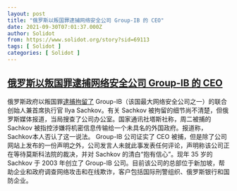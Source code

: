 ```yaml
---
layout: post
title: "俄罗斯以叛国罪逮捕网络安全公司 Group-IB 的 CEO"
date: 2021-09-30T07:01:37.000Z
author: Solidot
from: https://www.solidot.org/story?sid=69113
tags: [ Solidot ]
categories: [ Solidot ]
---
```

<!--1632985297000-->
[俄罗斯以叛国罪逮捕网络安全公司 Group-IB 的 CEO](https://www.solidot.org/story?sid=69113)
------

<div>
俄罗斯政府以叛国罪<a href="https://techcrunch.com/2021/09/29/russian-authorities-arrest-cybersecurity-giant-group-ibs-ceo-on-treason-charges/">逮捕拘留了</a> Group-IB（该国最大网络安全公司之一）的联合创始人兼首席执行官 Ilya Sachkov。有关 Sachkov 被拘留的细节尚不清楚，但俄罗斯媒体报道，当局搜查了公司办公室。国家通讯社塔斯社称，周二被捕的 Sachkov 被指控涉嫌将机密信息传输给一个未具名的外国政府。报道称，Sachkov本人否认了这一说法。 Group-IB 公司证实了 CEO 被捕，但是除了公司网站上发布的一份声明之外，公司发言人未就此事发表任何评论，声明称该公司正在等待莫斯科法院的裁决，并对 Sachkov 的清白“抱有信心”。现年 35 岁的 Sachkov 于 2003 年创立了 Group-IB 公司。目前该公司的总部位于新加坡，帮助企业和政府调查网络攻击和在线欺诈，客户包括国际刑警组织、俄罗斯银行和国防企业。
</div>
